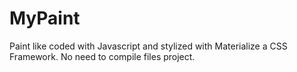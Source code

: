 # MyPaint

Paint like coded with Javascript and stylized with Materialize a CSS Framework.
No need to compile files project.
